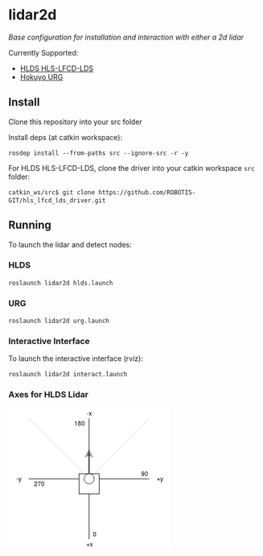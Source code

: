 # lidar2d

*Base configuration for installation and interaction with either a 2d lidar*

Currently Supported:

  - [HLDS HLS-LFCD-LDS](https://github.com/ROBOTIS-GIT/hls_lfcd_lds_driver)
  - [Hokuyo URG](http://wiki.ros.org/urg_node)


## Install

Clone this repository into your src folder

Install deps (at catkin workspace):

```
rosdep install --from-paths src --ignore-src -r -y
```

For HLDS HLS-LFCD-LDS, clone the driver into your catkin workspace `src` folder:

```
catkin_ws/src$ git clone https://github.com/ROBOTIS-GIT/hls_lfcd_lds_driver.git
```

## Running

To launch the lidar and detect nodes:


### HLDS

```
roslaunch lidar2d hlds.launch
```

### URG 

```
roslaunch lidar2d urg.launch
```


### Interactive Interface


To launch the interactive interface (rviz):

```
roslaunch lidar2d interact.launch
```

### Axes for HLDS Lidar

![](doc/axes.png)
